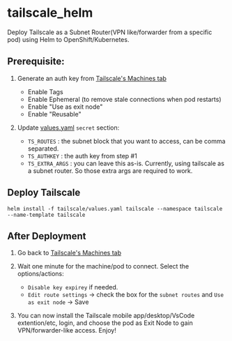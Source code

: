# tailscale_helm

Deploy Tailscale as a Subnet Router(VPN like/forwarder from a specific pod) using Helm to OpenShift/Kubernetes.

## Prerequisite:
1. Generate an auth key from [Tailscale's Machines tab](https://login.tailscale.com/admin/machines/new-linux)
   - Enable Tags
   - Enable Ephemeral (to remove stale connections when pod restarts)
   - Enable "Use as exit node"
   - Enable "Reusable"

2. Update [values.yaml](tailscale/values.yaml) `secret` section:
   - `TS_ROUTES` : the subnet block that you want to access, can be comma separated.
   - `TS_AUTHKEY` : the auth key from step #1
   - `TS_EXTRA_ARGS` : you can leave this as-is. Currently, using tailscale as a subnet router. So those extra args are required to work.
  
## Deploy Tailscale
`helm install -f tailscale/values.yaml tailscale --namespace tailscale --name-template tailscale`

## After Deployment
1. Go back to [Tailscale's Machines tab](https://login.tailscale.com/admin/machines)

2. Wait one minute for the machine/pod to connect. Select the options/actions:
   - `Disable key expirey` if needed.
   - `Edit route settings` -> check the box for the `subnet routes` and `Use as exit node` -> Save

3. You can now install the Tailscale mobile app/desktop/VsCode extention/etc, login, and choose the pod as Exit Node to gain VPN/forwarder-like access. Enjoy!